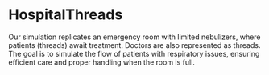 # HospitalThreads
Our simulation replicates an emergency room with limited nebulizers, where patients (threads) await treatment. Doctors are also represented as threads. The goal is to simulate the flow of patients with respiratory issues, ensuring efficient care and proper handling when the room is full.
